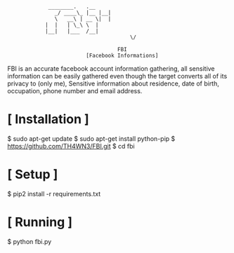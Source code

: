 


				 ________.   .__ 
			       _/ ____\_ |__ |__|
			       \   __\ | __ \|  |
				|  |   | \_\ \  |
				|__|   |___  /__|
                                           \/    
                                       
                                       FBI
                             [Facebook Informations]

FBI is an accurate facebook account information gathering, all sensitive information can be easily gathered even though the target converts all of its privacy to (only me), Sensitive information about residence, date of birth, occupation, phone number and email address.



# [ Installation ]

$ sudo apt-get update
$ sudo apt-get install python-pip
$ https://github.com/TH4WN3/FBI.git
$ cd fbi

# [ Setup ]

$ pip2 install -r requirements.txt

# [ Running ]

$ python fbi.py



